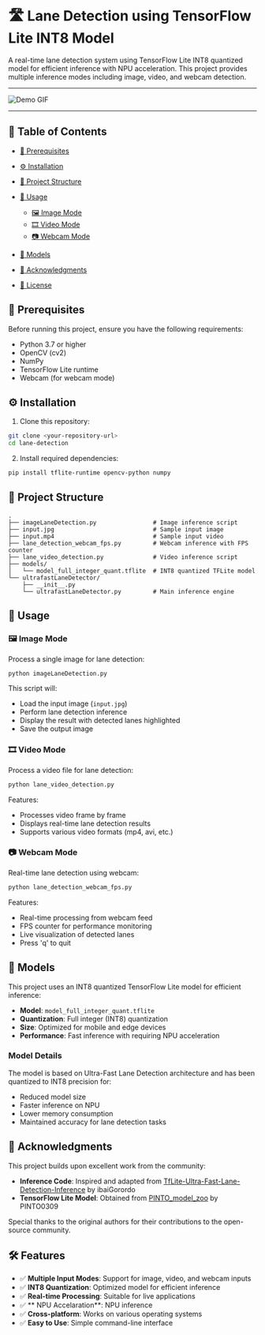 # 🛣️ Lane Detection using TensorFlow Lite INT8 Model
 
A real-time lane detection system using TensorFlow Lite INT8 quantized model for efficient inference with NPU acceleration. This project provides multiple inference modes including image, video, and webcam detection.

---

![Demo GIF](output.gif)

---


## 📑 Table of Contents
 
* [🔧 Prerequisites](#-prerequisites)
* [⚙️ Installation](#-installation)
* [📁 Project Structure](#-project-structure)
* [🚀 Usage](#-usage)
 
  * [🖼️ Image Mode](#️-image-mode)
  * [🎞️ Video Mode](#-video-mode)
  * [📷 Webcam Mode](#-webcam-mode)
* [🧠 Models](#-models)
* [🙏 Acknowledgments](#-acknowledgments)
* [📝 License](#-license)
 
## 🔧 Prerequisites
 
Before running this project, ensure you have the following requirements:
 
* Python 3.7 or higher
* OpenCV (cv2)
* NumPy
* TensorFlow Lite runtime
* Webcam (for webcam mode)
 
## ⚙️ Installation
 
1. Clone this repository:
 
```bash
git clone <your-repository-url>
cd lane-detection
```
 
2. Install required dependencies:
  
```bash
pip install tflite-runtime opencv-python numpy
```
 
## 📁 Project Structure
 
```
.
├── imageLaneDetection.py                # Image inference script
├── input.jpg                            # Sample input image
├── input.mp4                            # Sample input video
├── lane_detection_webcam_fps.py         # Webcam inference with FPS counter
├── lane_video_detection.py              # Video inference script
├── models/
│   └── model_full_integer_quant.tflite  # INT8 quantized TFLite model
└── ultrafastLaneDetector/
    ├── __init__.py
    └── ultrafastLaneDetector.py         # Main inference engine
```
 
## 🚀 Usage
 
### 🖼️ Image Mode
 
Process a single image for lane detection:
 
```bash
python imageLaneDetection.py
```
 
This script will:
 
* Load the input image (`input.jpg`)
* Perform lane detection inference
* Display the result with detected lanes highlighted
* Save the output image
 
### 🎞️ Video Mode
 
Process a video file for lane detection:
 
```bash
python lane_video_detection.py
```
 
Features:
 
* Processes video frame by frame
* Displays real-time lane detection results
* Supports various video formats (mp4, avi, etc.)
 
### 📷 Webcam Mode
 
Real-time lane detection using webcam:
 
```bash
python lane_detection_webcam_fps.py
```
 
Features:
 
* Real-time processing from webcam feed
* FPS counter for performance monitoring
* Live visualization of detected lanes
* Press 'q' to quit
 
## 🧠 Models
 
This project uses an INT8 quantized TensorFlow Lite model for efficient inference:
 
* **Model**: `model_full_integer_quant.tflite`
* **Quantization**: Full integer (INT8) quantization
* **Size**: Optimized for mobile and edge devices
* **Performance**: Fast inference with requiring NPU acceleration
 
### Model Details
 
The model is based on Ultra-Fast Lane Detection architecture and has been quantized to INT8 precision for:
 
* Reduced model size
* Faster inference on NPU
* Lower memory consumption
* Maintained accuracy for lane detection tasks
 
 
## 🙏 Acknowledgments
 
This project builds upon excellent work from the community:
 
* **Inference Code**: Inspired and adapted from [TfLite-Ultra-Fast-Lane-Detection-Inference](https://github.com/ibaiGorordo/TfLite-Ultra-Fast-Lane-Detection-Inference/tree/main) by ibaiGorordo
* **TensorFlow Lite Model**: Obtained from [PINTO\_model\_zoo](https://github.com/PINTO0309/PINTO_model_zoo/tree/main/140_Ultra-Fast-Lane-Detection) by PINTO0309
 
Special thanks to the original authors for their contributions to the open-source community.
 
## 🛠️ Features
 
* ✅ **Multiple Input Modes**: Support for image, video, and webcam inputs
* ✅ **INT8 Quantization**: Optimized model for efficient inference
* ✅ **Real-time Processing**: Suitable for live applications
* ✅ ** NPU Accelaration**: NPU inference
* ✅ **Cross-platform**: Works on various operating systems
* ✅ **Easy to Use**: Simple command-line interface
